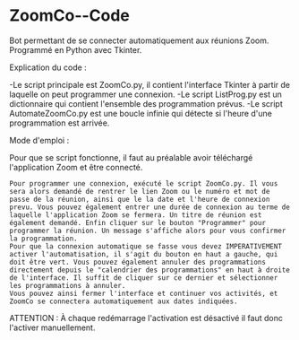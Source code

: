 # ZoomCo--Code
Bot permettant de se connecter automatiquement aux réunions Zoom. Programmé en Python avec Tkinter.

Explication du code :

-Le script principale est ZoomCo.py, il contient l'interface Tkinter à partir de laquelle on peut programmer une connexion.
-Le script ListProg.py est un dictionnaire qui contient l'ensemble des programmation prévus.
-Le script AutomateZoomCo.py est une boucle infinie qui détecte si l'heure d'une programmation est arrivée.

Mode d'emploi :

Pour que se script fonctionne, il faut au préalable avoir téléchargé l'application Zoom et être connecté.

    Pour programmer une connexion, exécuté le script ZoomCo.py. Il vous sera alors demandé de rentrer le lien Zoom ou le numéro et mot de passe de la réunion, ainsi que le la date et l'heure de connexion prevu. Vous pouvez également entrer une durée de connexion au terme de laquelle l'application Zoom se fermera. Un titre de réunion est également demandé. Enfin cliquer sur le bouton "Programmer" pour programmer la réunion. Un message s'affiche alors pour vous confirmer la programmation. 
    Pour que la connexion automatique se fasse vous devez IMPERATIVEMENT activer l'automatisation, il s'agit du bouton en haut a gauche, qui doit être vert. Vous pouvez également annuler des programmations directement depuis le "calendrier des programmations" en haut à droite de l'interface. Il suffit de cliquer sur ce dernier et sélectionner les programmations à annuler.
    Vous pouvez ainsi fermer l'interface et continuer vos activités, et ZoomCo se connectera automatiquement aux dates indiquées. 

ATTENTION : À chaque redémarrage l'activation est désactivé il faut donc l'activer manuellement.
